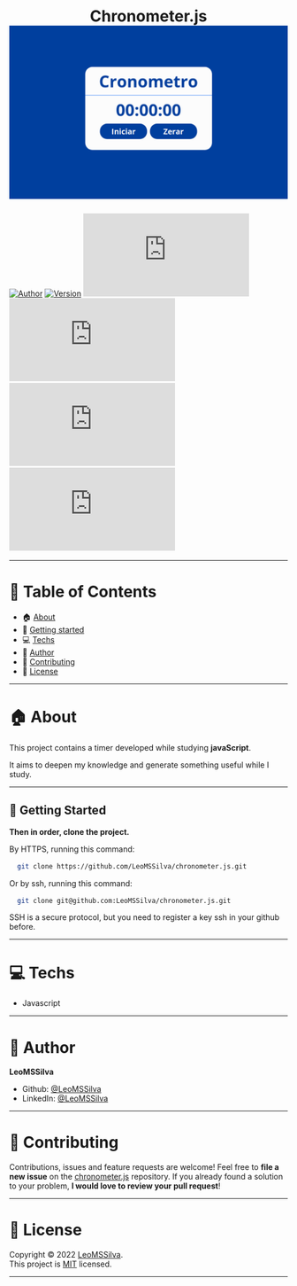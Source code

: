 <h1 align="center">Chronometer.js
	<br/>
	<img src="./chronometer.png">
	<br/>
</h1>

[![Author](https://img.shields.io/badge/author-LeoMSSilva-blue?style=flat-square)](https://github.com/LeoMSSilva)
[![Version](https://img.shields.io/badge/version-1.0.0-blue.svg?cacheSeconds=2592000)](https://github.com/LeoMSSilva)
[![Languages](https://img.shields.io/github/languages/count/LeoMSSilva/chronometer.js?color=blue&style=flat-square)](#)
[![Stars](https://img.shields.io/github/stars/LeoMSSilva/chronometer.js?color=blue&style=flat-square)](https://github.com/LeoMSSilva/chronometer.js/stargazers)
[![Forks](https://img.shields.io/github/forks/LeoMSSilva/chronometer.js?color=blue&style=flat-square)](https://github.com/LeoMSSilva/chronometer.js/network/members)
[![Contributors](https://img.shields.io/github/contributors/LeoMSSilva/chronometer.js?color=blue&style=flat-square)](https://github.com/LeoMSSilva/chronometer.js/graphs/contributors)

---

# :pushpin: Table of Contents


- :house: [About](#house-about)
- :rocket: [Getting started](#rocket-getting-started)
- :computer: [Techs](#computer-techs)
- :bust_in_silhouette: [Author](#bust_in_silhouette-author)
- :handshake: [Contributing](#handshake-contributing)
- :scroll: [License](#scroll-license)

---

# :house: About

This project contains a timer developed while studying **javaScript**.

It aims to deepen my knowledge and generate something useful while I study.

---

## :rocket: Getting Started

**Then in order, clone the project.**

By HTTPS, running this command:

```bash
  git clone https://github.com/LeoMSSilva/chronometer.js.git
```

Or by ssh, running this command:

```bash
  git clone git@github.com:LeoMSSilva/chronometer.js.git
```

SSH is a secure protocol, but you need to register a key ssh in your github before.

---

# :computer: Techs

- Javascript

---

# :bust_in_silhouette: Author

**LeoMSSilva**

- Github: [@LeoMSSilva](https://github.com/LeoMSSilva)
- LinkedIn: [@LeoMSSilva](https://linkedin.com/in/LeoMSSilva)

---

# :handshake: Contributing

Contributions, issues and feature requests are welcome! Feel free to **file a new issue** on the [chronometer.js](https://github.com/LeoMSSilva/chronometer.js/issues) repository. If you already found a solution to your problem, **I would love to review your pull request**!

---

# :scroll: License

Copyright :copyright: 2022 [LeoMSSilva](https://github.com/LeoMSSilva).
<br/>
This project is [MIT](https://github.com/LeoMSSilva/chronometer.js/blob/main/LICENSE) licensed.

---
